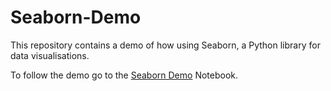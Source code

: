 # Seaborn-Demo
This repository contains a demo of how using Seaborn, a Python library for data visualisations.

To follow the demo go to the [Seaborn Demo]() Notebook.
